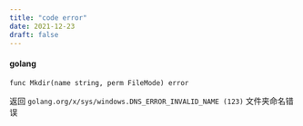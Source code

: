 ```yaml
---
title: "code error"
date: 2021-12-23
draft: false
---
```


#### golang

`func Mkdir(name string, perm FileMode) error`

返回 `golang.org/x/sys/windows.DNS_ERROR_INVALID_NAME (123)` 文件夹命名错误
